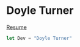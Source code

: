 # Doyle Turner 

[Resume](http://doyleturner.net/DoyleTurner_Resume.pdf)

```javascript
let Dev = "Doyle Turner"
```
